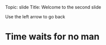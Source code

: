 Topic: slide
Title: Welcome to the second slide

Use the left arrow to go back
# Time waits for no man         
